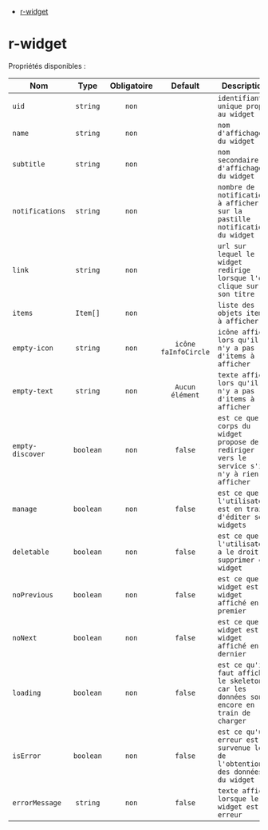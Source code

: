 - [r-widget](#r-widget)

# r-widget

Propriétés disponibles :

| Nom | Type  | Obligatoire | Default | Description |
| --- | :---: | :---------: | :-----: | ----------- |
| `uid`  |  `string`   |     `non`      |       |  `identifiant unique propre au widget`  |
| `name`  |  `string`   |     `non`      |       |  `nom d'affichage du widget`  |
| `subtitle`  |  `string`   |     `non`      |       |  `nom secondaire d'affichage du widget`  |
| `notifications`  |  `string`   |     `non`      |       |  `nombre de notifications à afficher sur la pastille notification du widget`  |
| `link`  |  `string`   |     `non`      |       |  `url sur lequel le widget redirige lorsque l'on clique sur son titre`  |
| `items`  |  `Item[]`   |     `non`      |       |  `liste des objets items à afficher`  |
| `empty-icon`  |  `string`   |     `non`      |   `icône faInfoCircle`    |       `icône affiché lors qu'il n'y a pas d'items à afficher`      |
| `empty-text`  |  `string`   |     `non`      |   `Aucun élément`    |       `texte affiché lors qu'il n'y a pas d'items à afficher`      |
| `empty-discover`  |  `boolean`   |     `non`      |   `false`    |       `est ce que le corps du widget propose de rediriger vers le service s'il n'y à rien à afficher`      |
| `manage`  |  `boolean`   |     `non`      |   `false`    |       `est ce que l'utilisateur est en train d'éditer ses widgets`      |
| `deletable`  |  `boolean`   |     `non`      |   `false`    |       `est ce que l'utilisateur a le droit de supprimer ce widget`      |
| `noPrevious`  |  `boolean`   |     `non`      |   `false`    |       `est ce que ce widget est le widget affiché en premier`      |
| `noNext`  |  `boolean`   |     `non`      |   `false`    |       `est ce que ce widget est le widget affiché en dernier`      |
| `loading`  |  `boolean`   |     `non`      |   `false`    |       `est ce qu'il faut afficher le skeleton car les données sont encore en train de charger`      |
| `isError`  |  `boolean`   |     `non`      |   `false`    |       `est ce qu'une erreur est survenue lors de l'obtention des données du widget`      |
| `errorMessage`  |  `string`   |     `non`      |   `false`    |       `texte affiché lorsque le widget est en erreur`      |
